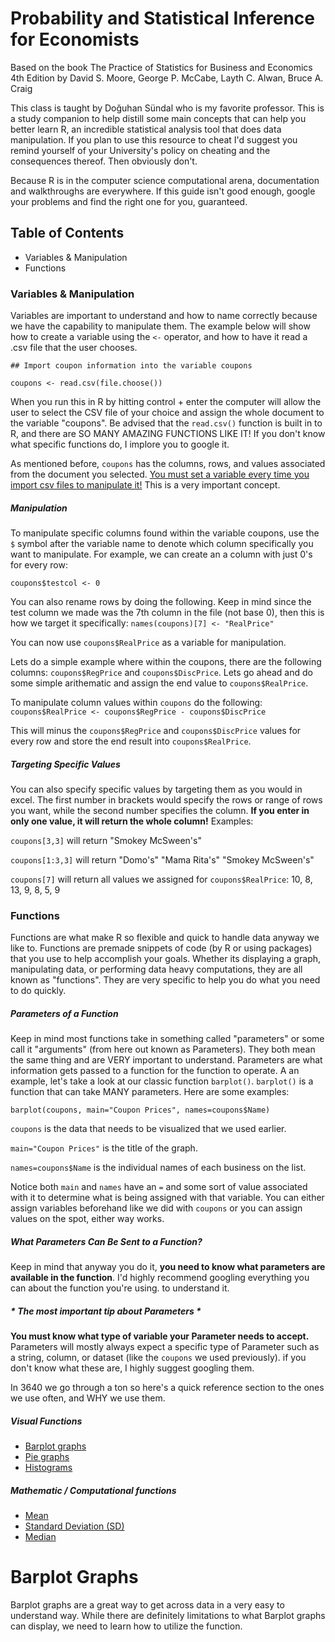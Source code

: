# Probability and Statistical Inference for Economists
Based on the book The Practice of Statistics for Business and Economics 4th Edition by David S. Moore, George P. McCabe, Layth C. Alwan, Bruce A. Craig

This class is taught by Doğuhan Sündal who is my favorite professor. This is a study companion to help distill some main concepts that can help you better learn R, an incredible statistical analysis tool that does data manipulation. If you plan to use this resource to cheat I'd suggest you remind yourself of your University's policy on cheating and the consequences thereof. Then obviously don't.

Because R is in the computer science computational arena, documentation and walkthroughs are everywhere. If this guide isn't good enough, google your problems and find the right one for you, guaranteed.

## Table of Contents
- Variables & Manipulation
- Functions

### Variables & Manipulation
Variables are important to understand and how to name correctly because we have the capability to manipulate them. The example below will show how to create a variable using the `<-` operator, and how to have it read a .csv file that the user chooses.

`## Import coupon information into the variable coupons`

`coupons <- read.csv(file.choose())`

When you run this in R by hitting control + enter the computer will allow the user to select the CSV file of your choice and assign the whole document to the variable "coupons". Be advised that the `read.csv()` function is built in to R, and there are SO MANY AMAZING FUNCTIONS LIKE IT! If you don't know what specific functions do, I implore you to google it.

As mentioned before, `coupons` has the columns, rows, and values associated from the document you selected. <u>You must set a variable every time you import csv files to manipulate it!</u> This is a very important concept.

##### Manipulation
To manipulate specific columns found within the variable coupons, use the `$` symbol after the variable name to denote which column specifically you want to manipulate. For example, we can create an a column with just 0's for every row:

`coupons$testcol <- 0`

You can also rename rows by doing the following. Keep in mind since the test column we made was the 7th column in the file (not base 0), then this is how we target it specifically:
`names(coupons)[7] <- "RealPrice"`

You can now use `coupons$RealPrice` as a variable for manipulation.

Lets do a simple example where within the coupons, there are the following columns:  `coupons$RegPrice` and  `coupons$DiscPrice`. Lets go ahead and do some simple arithematic and assign the end value to `coupons$RealPrice`.

To manipulate column values within `coupons` do the following:
`coupons$RealPrice <- coupons$RegPrice - coupons$DiscPrice`

This will minus the `coupons$RegPrice` and  `coupons$DiscPrice` values for every row and store the end result into `coupons$RealPrice`.
##### Targeting Specific Values
You can also specify specific values by targeting them as you would in excel. The first number in brackets would specify the rows or range of rows you want, while the second number specifies the column. **If you enter in only one value, it will return the whole column!** Examples:

`coupons[3,3]` will return "Smokey McSween's"

`coupons[1:3,3]` will return "Domo's" "Mama Rita's" "Smokey McSween's"

`coupons[7]` will return all values we assigned for `coupons$RealPrice`: 10, 8, 13, 9, 8, 5, 9

### Functions
Functions are what make R so flexible and quick to handle data anyway we like to. Functions are premade snippets of code (by R or using packages) that you use to help accomplish your goals. Whether its displaying a graph, manipulating data, or performing data heavy computations, they are all known as "functions". They are very specific to help you do what you need to do quickly.
##### Parameters of a Function
Keep in mind most functions take in something called "parameters" or some call it "arguments" (from here out known as Parameters). They both mean the same thing and are VERY important to understand. Parameters are what information gets passed to a function for the function to operate. A an example, let's take a look at our classic function `barplot()`. `barplot()` is a function that can take MANY parameters. Here are some examples:

`barplot(coupons, main="Coupon Prices", names=coupons$Name)`

`coupons` is the data that needs to be visualized that we used earlier.

`main="Coupon Prices"` is the title of the graph.

`names=coupons$Name` is the individual names of each business on the list.  

Notice both `main` and `names` have an `=` and some sort of value associated with it to determine what is being assigned with that variable.
 You can either assign variables beforehand like we did with `coupons` or you can assign values on the spot, either way works.

 ##### What Parameters Can Be Sent to a Function?
 Keep in mind that anyway you do it, **you need to know what parameters are available in the function**. I'd highly recommend googling everything you can about the function you're using. to understand it.

##### * The most important tip about Parameters *
**You must know what type of variable your Parameter needs to accept.** Parameters will mostly always expect a specific type of Parameter such as a string, column, or dataset (like the `coupons` we used previously). if you don't know what these are, I highly suggest googling them.



 In 3640 we go through a ton so here's a quick reference section to the ones we use often, and WHY we use them.

##### Visual Functions
- [Barplot graphs ](#Barplot-Graph)
- [Pie graphs](#)
- [Histograms](#)

##### Mathematic / Computational functions
- [Mean ](#Barplot-Graph)
- [Standard Deviation (SD)](#)
- [Median](#)



# Barplot Graphs
Barplot graphs are a great way to get across data in a very easy to understand way. While there are definitely limitations to what Barplot graphs can display, we need to learn how to utilize the function.
